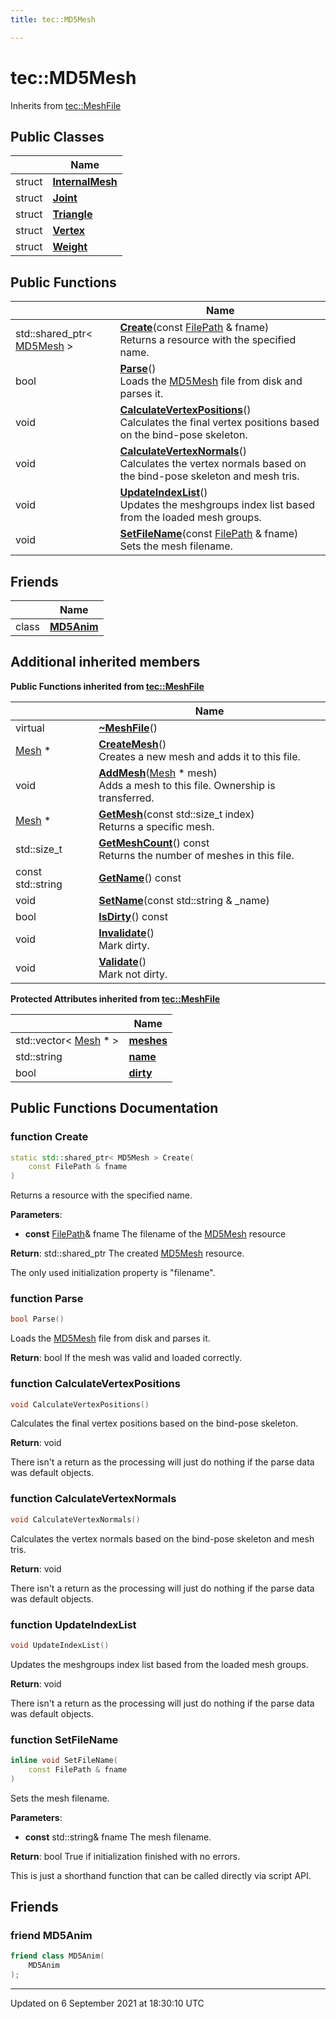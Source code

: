 ```yaml
---
title: tec::MD5Mesh

---
```


# tec::MD5Mesh





Inherits from [tec::MeshFile](/engine/Classes/classtec_1_1_mesh_file/)

## Public Classes

|                | Name           |
| -------------- | -------------- |
| struct | **[InternalMesh](/engine/Classes/structtec_1_1_m_d5_mesh_1_1_internal_mesh/)**  |
| struct | **[Joint](/engine/Classes/structtec_1_1_m_d5_mesh_1_1_joint/)**  |
| struct | **[Triangle](/engine/Classes/structtec_1_1_m_d5_mesh_1_1_triangle/)**  |
| struct | **[Vertex](/engine/Classes/structtec_1_1_m_d5_mesh_1_1_vertex/)**  |
| struct | **[Weight](/engine/Classes/structtec_1_1_m_d5_mesh_1_1_weight/)**  |

## Public Functions

|                | Name           |
| -------------- | -------------- |
| std::shared_ptr< [MD5Mesh](/engine/Classes/classtec_1_1_m_d5_mesh/) > | **[Create](/engine/Classes/classtec_1_1_m_d5_mesh/#function-create)**(const [FilePath](/engine/Classes/classtec_1_1_file_path/) & fname)<br>Returns a resource with the specified name.  |
| bool | **[Parse](/engine/Classes/classtec_1_1_m_d5_mesh/#function-parse)**()<br>Loads the [MD5Mesh](/engine/Classes/classtec_1_1_m_d5_mesh/) file from disk and parses it.  |
| void | **[CalculateVertexPositions](/engine/Classes/classtec_1_1_m_d5_mesh/#function-calculatevertexpositions)**()<br>Calculates the final vertex positions based on the bind-pose skeleton.  |
| void | **[CalculateVertexNormals](/engine/Classes/classtec_1_1_m_d5_mesh/#function-calculatevertexnormals)**()<br>Calculates the vertex normals based on the bind-pose skeleton and mesh tris.  |
| void | **[UpdateIndexList](/engine/Classes/classtec_1_1_m_d5_mesh/#function-updateindexlist)**()<br>Updates the meshgroups index list based from the loaded mesh groups.  |
| void | **[SetFileName](/engine/Classes/classtec_1_1_m_d5_mesh/#function-setfilename)**(const [FilePath](/engine/Classes/classtec_1_1_file_path/) & fname)<br>Sets the mesh filename.  |

## Friends

|                | Name           |
| -------------- | -------------- |
| class | **[MD5Anim](/engine/Classes/classtec_1_1_m_d5_mesh/#friend-md5anim)**  |

## Additional inherited members

**Public Functions inherited from [tec::MeshFile](/engine/Classes/classtec_1_1_mesh_file/)**

|                | Name           |
| -------------- | -------------- |
| virtual | **[~MeshFile](/engine/Classes/classtec_1_1_mesh_file/#function-~meshfile)**() |
| [Mesh](/engine/Classes/structtec_1_1_mesh/) * | **[CreateMesh](/engine/Classes/classtec_1_1_mesh_file/#function-createmesh)**()<br>Creates a new mesh and adds it to this file.  |
| void | **[AddMesh](/engine/Classes/classtec_1_1_mesh_file/#function-addmesh)**([Mesh](/engine/Classes/structtec_1_1_mesh/) * mesh)<br>Adds a mesh to this file. Ownership is transferred.  |
| [Mesh](/engine/Classes/structtec_1_1_mesh/) * | **[GetMesh](/engine/Classes/classtec_1_1_mesh_file/#function-getmesh)**(const std::size_t index)<br>Returns a specific mesh.  |
| std::size_t | **[GetMeshCount](/engine/Classes/classtec_1_1_mesh_file/#function-getmeshcount)**() const<br>Returns the number of meshes in this file.  |
| const std::string | **[GetName](/engine/Classes/classtec_1_1_mesh_file/#function-getname)**() const |
| void | **[SetName](/engine/Classes/classtec_1_1_mesh_file/#function-setname)**(const std::string & _name) |
| bool | **[IsDirty](/engine/Classes/classtec_1_1_mesh_file/#function-isdirty)**() const |
| void | **[Invalidate](/engine/Classes/classtec_1_1_mesh_file/#function-invalidate)**()<br>Mark dirty.  |
| void | **[Validate](/engine/Classes/classtec_1_1_mesh_file/#function-validate)**()<br>Mark not dirty.  |

**Protected Attributes inherited from [tec::MeshFile](/engine/Classes/classtec_1_1_mesh_file/)**

|                | Name           |
| -------------- | -------------- |
| std::vector< [Mesh](/engine/Classes/structtec_1_1_mesh/) * > | **[meshes](/engine/Classes/classtec_1_1_mesh_file/#variable-meshes)**  |
| std::string | **[name](/engine/Classes/classtec_1_1_mesh_file/#variable-name)**  |
| bool | **[dirty](/engine/Classes/classtec_1_1_mesh_file/#variable-dirty)**  |


## Public Functions Documentation

### function Create

```cpp
static std::shared_ptr< MD5Mesh > Create(
    const FilePath & fname
)
```

Returns a resource with the specified name. 

**Parameters**: 

  * **const** [FilePath](/engine/Classes/classtec_1_1_file_path/)& fname The filename of the [MD5Mesh](/engine/Classes/classtec_1_1_m_d5_mesh/) resource 


**Return**: std::shared_ptr<MD5Mesh> The created [MD5Mesh](/engine/Classes/classtec_1_1_m_d5_mesh/) resource. 

The only used initialization property is "filename". 


### function Parse

```cpp
bool Parse()
```

Loads the [MD5Mesh](/engine/Classes/classtec_1_1_m_d5_mesh/) file from disk and parses it. 

**Return**: bool If the mesh was valid and loaded correctly. 

### function CalculateVertexPositions

```cpp
void CalculateVertexPositions()
```

Calculates the final vertex positions based on the bind-pose skeleton. 

**Return**: void 

There isn't a return as the processing will just do nothing if the parse data was default objects. 


### function CalculateVertexNormals

```cpp
void CalculateVertexNormals()
```

Calculates the vertex normals based on the bind-pose skeleton and mesh tris. 

**Return**: void 

There isn't a return as the processing will just do nothing if the parse data was default objects. 


### function UpdateIndexList

```cpp
void UpdateIndexList()
```

Updates the meshgroups index list based from the loaded mesh groups. 

**Return**: void 

There isn't a return as the processing will just do nothing if the parse data was default objects. 


### function SetFileName

```cpp
inline void SetFileName(
    const FilePath & fname
)
```

Sets the mesh filename. 

**Parameters**: 

  * **const** std::string& fname The mesh filename. 


**Return**: bool True if initialization finished with no errors. 

This is just a shorthand function that can be called directly via script API. 


## Friends

### friend MD5Anim

```cpp
friend class MD5Anim(
    MD5Anim 
);
```


-------------------------------

Updated on  6 September 2021 at 18:30:10 UTC